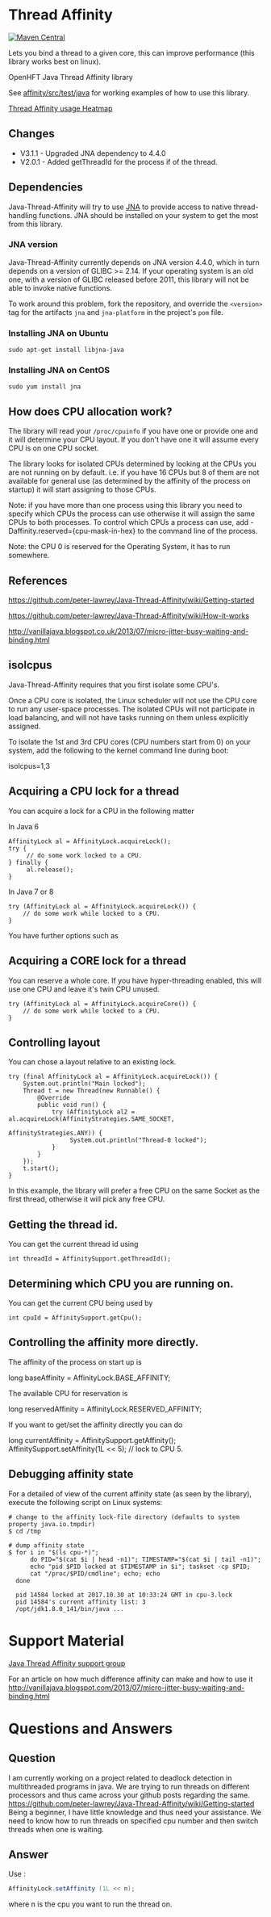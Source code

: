 Thread Affinity
=============
[![Maven Central](https://maven-badges.herokuapp.com/maven-central/net.openhft/compiler/badge.svg)](https://maven-badges.herokuapp.com/maven-central/net.openhft/affinity)


Lets you bind a thread to a given core, this can improve performance (this library works best on linux).


OpenHFT Java Thread Affinity library

See [affinity/src/test/java](https://github.com/OpenHFT/Java-Thread-Affinity/tree/master/affinity/src/test/java) 
for working examples of how to use this library.

[Thread Affinity usage Heatmap](http://jrvis.com/red-dwarf/?user=openhft&repo=Java-Thread-Affinity)

## Changes

   - V3.1.1 - Upgraded JNA dependency to 4.4.0
   - V2.0.1 - Added getThreadId for the process if of the thread.

## Dependencies

Java-Thread-Affinity will try to use [JNA](https://github.com/java-native-access/jna)
to provide access to native thread-handling functions. JNA should be installed on
your system to get the most from this library.

### JNA version

Java-Thread-Affinity currently depends on JNA version 4.4.0, which in turn
depends on a version of GLIBC >= 2.14. If your operating system is an old one,
with a version of GLIBC released before 2011, this library will not be able to 
invoke native functions.

To work around this problem, fork the repository, and override the `<version>` tag
for the artifacts `jna` and `jna-platform` in the project's `pom` file.

### Installing JNA on Ubuntu


    sudo apt-get install libjna-java


### Installing JNA on CentOS

    sudo yum install jna


## How does CPU allocation work?
The library will read your `/proc/cpuinfo` if you have one or provide one and it will determine your CPU layout.  If you don't have one it will assume every CPU is on one CPU socket.

The library looks for isolated CPUs determined by looking at the CPUs you are not running on by default. 
i.e. if you have 16 CPUs but 8 of them are not available for general use (as determined by the affinity of the process on startup) it will start assigning to those CPUs.

Note: if you have more than one process using this library you need to specify which CPUs the process can use otherwise it will assign the same CPUs to both processes.
To control which CPUs a process can use, add -Daffinity.reserved={cpu-mask-in-hex} to the command line of the process.

Note: the CPU 0 is reserved for the Operating System, it has to run somewhere.


## References

https://github.com/peter-lawrey/Java-Thread-Affinity/wiki/Getting-started

https://github.com/peter-lawrey/Java-Thread-Affinity/wiki/How-it-works

http://vanillajava.blogspot.co.uk/2013/07/micro-jitter-busy-waiting-and-binding.html


## isolcpus

Java-Thread-Affinity requires that you first isolate some CPU's.

Once a CPU core is isolated, the Linux scheduler will not use the CPU core to run any user-space processes. The isolated CPUs will not participate in load balancing, and will not have tasks running on them unless explicitly assigned.

To isolate the 1st and 3rd CPU cores (CPU numbers start from 0) on your system, add the following to the kernel command line during boot:

isolcpus=1,3


## Acquiring a CPU lock for a thread 
You can acquire a lock for a CPU in the following matter

In Java 6

    AffinityLock al = AffinityLock.acquireLock();
    try {
         // do some work locked to a CPU.
    } finally {
         al.release();
    }

In Java 7 or 8

    try (AffinityLock al = AffinityLock.acquireLock()) {
        // do some work while locked to a CPU.
    }

You have further options such as

## Acquiring a CORE lock for a thread
You can reserve a whole core.  If you have hyper-threading enabled, this will use one CPU and leave it's twin CPU unused.

    try (AffinityLock al = AffinityLock.acquireCore()) {
        // do some work while locked to a CPU.
    }

## Controlling layout
You can chose a layout relative to an existing lock.

    try (final AffinityLock al = AffinityLock.acquireLock()) {
        System.out.println("Main locked");
        Thread t = new Thread(new Runnable() {
            @Override
            public void run() {
                try (AffinityLock al2 = al.acquireLock(AffinityStrategies.SAME_SOCKET,
                                                       AffinityStrategies.ANY)) {
                     System.out.println("Thread-0 locked");
                }
            }
        });
        t.start();
    }
    
In this example, the library will prefer a free CPU on the same Socket as the first thread, otherwise it will pick any free CPU. 

## Getting the thread id.
You can get the current thread id using

    int threadId = AffinitySupport.getThreadId();

## Determining which CPU you are running on.
You can get the current CPU being used by

    int cpuId = AffinitySupport.getCpu();

## Controlling the affinity more directly.
The affinity of the process on start up is

   long baseAffinity = AffinityLock.BASE_AFFINITY;
   
The available CPU for reservation is

   long reservedAffinity = AffinityLock.RESERVED_AFFINITY;
    
If you want to get/set the affinity directly you can do
 
   long currentAffinity = AffinitySupport.getAffinity();
   AffinitySupport.setAffinity(1L << 5); // lock to CPU 5.
   
## Debugging affinity state

For a detailed of view of the current affinity state (as seen by the library),
execute the following script on Linux systems:

```
# change to the affinity lock-file directory (defaults to system property java.io.tmpdir)
$ cd /tmp

# dump affinity state
$ for i in "$(ls cpu-*)"; 
      do PID="$(cat $i | head -n1)"; TIMESTAMP="$(cat $i | tail -n1)"; 
      echo "pid $PID locked at $TIMESTAMP in $i"; taskset -cp $PID; 
      cat "/proc/$PID/cmdline"; echo; echo 
  done

  pid 14584 locked at 2017.10.30 at 10:33:24 GMT in cpu-3.lock
  pid 14584's current affinity list: 3
  /opt/jdk1.8.0_141/bin/java ...

```

# Support Material

[Java Thread Affinity support group](https://groups.google.com/forum/?hl=en-GB#!forum/java-thread-affinity)

For an article on how much difference affinity can make and how to use it http://vanillajava.blogspot.com/2013/07/micro-jitter-busy-waiting-and-binding.html

# Questions and Answers

## Question
I am currently working on a project related to deadlock detection in multithreaded programs in java. We are trying to run threads on different processors and thus came across your github posts regarding the same. https://github.com/peter-lawrey/Java-Thread-Affinity/wiki/Getting-started
Being a beginner, I have little knowledge and thus need your assistance. We need to know how to run threads on specified cpu number and then switch threads when one is waiting. 

## Answer

Use :

``` java
AffinityLock.setAffinity (1L << n);
```

where n is the cpu you want to run the thread on.



